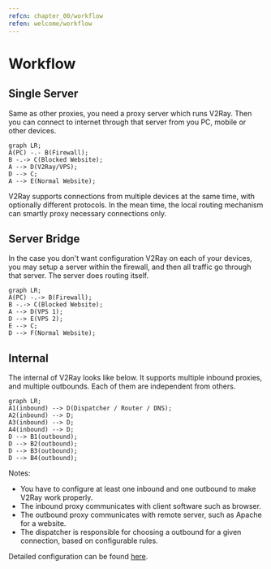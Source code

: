 ```yaml
---
refcn: chapter_00/workflow
refen: welcome/workflow
---
```


# Workflow

## Single Server

Same as other proxies, you need a proxy server which runs V2Ray. Then you can connect to internet through that server from you PC, mobile or other devices.

```mermaid
graph LR;
A(PC) -.- B(Firewall);
B -.-> C(Blocked Website);
A --> D(V2Ray/VPS);
D --> C;
A --> E(Normal Website);
```

V2Ray supports connections from multiple devices at the same time, with optionally different protocols. In the mean time, the local routing mechanism can smartly proxy necessary connections only.

## Server Bridge

In the case you don't want configuration V2Ray on each of your devices, you may setup a server within the firewall, and then all traffic go through that server. The server does routing itself.

```mermaid
graph LR;
A(PC) -.-> B(Firewall);
B -.-> C(Blocked Website);
A --> D(VPS 1);
D --> E(VPS 2);
E --> C;
D --> F(Normal Website);
```

## Internal

The internal of V2Ray looks like below. It supports multiple inbound proxies, and multiple outbounds. Each of them are independent from others.

```mermaid
graph LR;
A1(inbound) --> D(Dispatcher / Router / DNS);
A2(inbound) --> D;
A3(inbound) --> D;
A4(inbound) --> D;
D --> B1(outbound);
D --> B2(outbound);
D --> B3(outbound);
D --> B4(outbound);
```

Notes:

* You have to configure at least one inbound and one outbound to make V2Ray work properly.
* The inbound proxy communicates with client software such as browser.
* The outbound proxy communicates with remote server, such as Apache for a website.
* The dispatcher is responsible for choosing a outbound for a given connection, based on configurable rules.

Detailed configuration can be found [here](../configuration/overview.md).